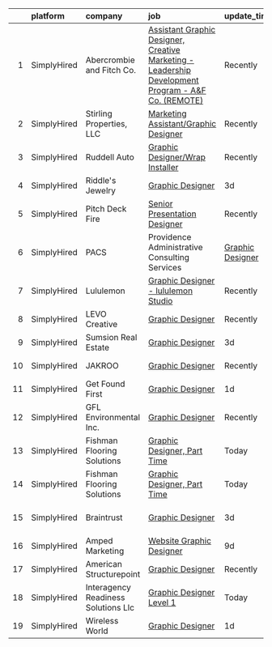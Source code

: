 

|    | platform    | company                                              | job                                                                                                                                                                                                             | update_time   | location                    |
|---:|:------------|:-----------------------------------------------------|:----------------------------------------------------------------------------------------------------------------------------------------------------------------------------------------------------------------|:--------------|:----------------------------|
|  1 | SimplyHired | Abercrombie and Fitch Co.                            | [Assistant Graphic Designer, Creative Marketing - Leadership Development Program - A&F Co. (REMOTE)](https://www.simplyhired.com/job/ojazwMRKXhkkqLM4Enx8fagD7xyjh2Y8NWxfQjavGrz0FVznsx3FWQ?q=graphic+designer) | Recently      | Columbus, OH                |
|  2 | SimplyHired | Stirling Properties, LLC                             | [Marketing Assistant/Graphic Designer](https://www.simplyhired.com/job/X_PXayEsp8oy1Ak6NRKvXxPx_4rL5xm8YNB9lfsCPrkGH77aKtyFCA?q=graphic+designer)                                                               | Recently      | Lafayette, LA               |
|  3 | SimplyHired | Ruddell Auto                                         | [Graphic Designer/Wrap Installer](https://www.simplyhired.com/job/ajBuBy_i5ox-3IxXVO1Z0h4bkN1J6RZN4kDRj4Q2JSc_MWJ3RHVkbQ?q=graphic+designer)                                                                    | Recently      | Port Angeles, WA            |
|  4 | SimplyHired | Riddle's Jewelry                                     | [Graphic Designer](https://www.simplyhired.com/job/63fj4dRHvIgr4WVZ6IpxHH8xWQsbBWaTk-cvH0piyIFM3ZNtTUNgBQ?q=graphic+designer)                                                                                   | 3d            | Rapid City, SD              |
|  5 | SimplyHired | Pitch Deck Fire                                      | [Senior Presentation Designer](https://www.simplyhired.com/job/jYNTnV-puvkSD-LiXWowLCQsrIrlIgUc9XdxbeCKV4VMJpASc_8p9Q?q=graphic+designer)                                                                       | Recently      | Remote                      |
|  6 | SimplyHired | PACS | Providence Administrative Consulting Services | [Graphic Designer](https://www.simplyhired.com/job/YkjBTrYfoJleChPk8MgwgixSyVJ3z5Jt0IuwqA7_wKPmZ06vdG6lFw?q=graphic+designer)                                                                                   | Recently      | Rocklin, CA                 |
|  7 | SimplyHired | Lululemon                                            | [Graphic Designer - lululemon Studio](https://www.simplyhired.com/job/QDdfRHQk7NB_eWzrljh_CpiepmhalH6J8nyLgMbAH_xZXknAOLCCwA?q=graphic+designer)                                                                | Recently      | Los Angeles, CA             |
|  8 | SimplyHired | LEVO Creative                                        | [Graphic Designer](https://www.simplyhired.com/job/PpF9ibBGVuyENoL95snikYY7T7DSWriicUd0YwdG3oKdiqIDjf-oaA?q=graphic+designer)                                                                                   | Recently      | Remote                      |
|  9 | SimplyHired | Sumsion Real Estate                                  | [Graphic Designer](https://www.simplyhired.com/job/eTcUWIBEQXb-eLkvxwWGirTxv8NBQxh16AfxHjN8A8M_J9D72_dXew?q=graphic+designer)                                                                                   | 3d            | Remote                      |
| 10 | SimplyHired | JAKROO                                               | [Graphic Designer](https://www.simplyhired.com/job/U250jerUIen9lzt8xO5mSP_4I_fd5CEs39UoHSfJUoCjVkJ-yhjvIA?q=graphic+designer)                                                                                   | Recently      | La Crosse, WI               |
| 11 | SimplyHired | Get Found First                                      | [Graphic Designer](https://www.simplyhired.com/job/UrW94_i_tJXdp1fecY2xZGutqWFRtqT4YI7cWkyQVHO66b8dExgbQQ?q=graphic+designer)                                                                                   | 1d            | Blackfoot, ID               |
| 12 | SimplyHired | GFL Environmental Inc.                               | [Graphic Designer](https://www.simplyhired.com/job/h5Fks4wOi57Ai3Fkezccn_43CjTJ0K3XOS2lXf893nsQPtT3W0O-5A?q=graphic+designer)                                                                                   | Recently      | Raleigh, NC                 |
| 13 | SimplyHired | Fishman Flooring Solutions                           | [Graphic Designer, Part Time](https://www.simplyhired.com/job/4pGWRmTcbmYU92bRmiIz-M1ppZGDWWhLIohfzXdLMbM4tuOhdiluIQ?q=graphic+designer)                                                                        | Today         | Baltimore, MD               |
| 14 | SimplyHired | Fishman Flooring Solutions                           | [Graphic Designer, Part Time](https://www.simplyhired.com/job/4pGWRmTcbmYU92bRmiIz-M1ppZGDWWhLIohfzXdLMbM4tuOhdiluIQ?q=graphic+designer)                                                                        | Today         | Baltimore, MD               |
| 15 | SimplyHired | Braintrust                                           | [Graphic Designer](https://www.simplyhired.com/job/RlxLImgfLURWtN2qG6eTeGnymXhnFpFEQsnu0u7U6pLdAOa3AtQoOA?q=graphic+designer)                                                                                   | 3d            | San Francisco, CA           |
| 16 | SimplyHired | Amped Marketing                                      | [Website Graphic Designer](https://www.simplyhired.com/job/lVDYlWLcnH2Q3Tsjz5gz9yXKvUmT5Kj5Mv0NUy8KyLRgv9aNkg0kcQ?q=graphic+designer)                                                                           | 9d            | Tucson, AZ                  |
| 17 | SimplyHired | American Structurepoint                              | [Graphic Designer](https://www.simplyhired.com/job/d5oEDTmd8ddvnkPUsMxhgO3hejHj_lT1yn78R3CCKG2Rnopc5685PA?q=graphic+designer)                                                                                   | Recently      | Indianapolis, IN            |
| 18 | SimplyHired | Interagency Readiness Solutions Llc                  | [Graphic Designer Level 1](https://www.simplyhired.com/job/IlfI_c9mv9c2V6EThc5MF9gT1qvSH8TOyikoulCae6LttYUuHaeHBQ?q=graphic+designer)                                                                           | Today         | Aberdeen Proving Ground, MD |
| 19 | SimplyHired | Wireless World                                       | [Graphic Designer](https://www.simplyhired.com/job/ugUAEePVQNVKBM9ZWLZ1SP7i1wdxNZ_ejRE4_ABJS-9OXF8vHRp7mw?q=graphic+designer)                                                                                   | 1d            | Remote                      |